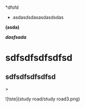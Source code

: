 *dfsfd



* asdasdsdasasdasdsdas

**(asda)**

***dasfsada***

# sdfsdfsdfsdfsd

## sdfsdfsdfsdfsd

<meta charset="utf-8">

<!DOCTYPE html>

<sdfsdfds>>

<sdfsdfds>

![tste](study road/study road3.png)



